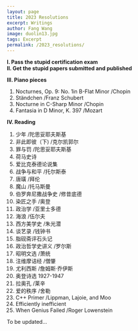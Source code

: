 ```yaml
---
layout: page
title: 2023 Resolutions
excerpt: Writings
author: Fang Wang
image: duolin13.jpg
tags: Excerpt
permalink: /2023_resolutions/
---
```


**I. Pass the stupid certification exam**   
**II. Get the stupid papers submitted and published**

**III. Piano pieces**
1. Nocturnes, Op. 9: No. 1in B-Flat Minor /Chopin     
2. Ständchen /Franz Schubert        
3. Nocturne in C-Sharp Minor /Chopin   
4. Fantasia in D Minor, K. 397 /Mozart 

**IV. Reading**
1. 少年 /陀思妥耶夫斯基   
2. 非此即彼（下) /克尔凯郭尔   
3. 罪与罚 /陀思妥耶夫斯基   
4. 荷马史诗   
5. 爱比克泰德论说集 
6. 战争与和平 /托尔斯泰
7. 唐璜 /拜伦
8. 魔山 /托马斯曼   
9. 伯罗奔尼撒战争史 /修昔底德   
10. 染匠之手 /奥登
11. 政治学 /亚里士多德   
12. 海浪 /伍尔夫
13. 西方美学史 /朱光潜   
14. 谈艺录 /钱钟书   
15. 脂砚斋评石头记   
16. 政治哲学史讲义 /罗尔斯    
17. 昭明文选 /萧统
18. 注维摩诘经 /僧肇    
19. 尤利西斯 /詹姆斯·乔伊斯
20. 奥登诗选 1927-1947
21. 拉奥孔 /莱辛
22. 爱的秩序 /舍勒
23. C++ Primer /Lippman, Lajoie, and Moo    
24. Efficiently inefficient   
25. When Genius Failed /Roger Lowenstein   

To be updated...
